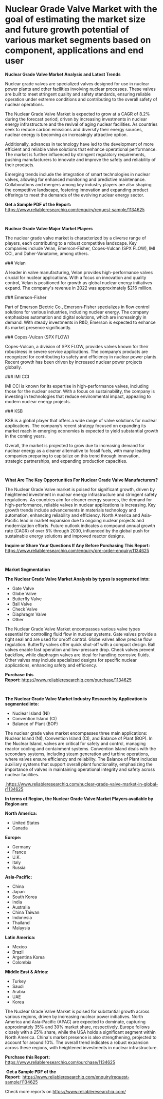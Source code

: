 <p><h1>Nuclear Grade Valve Market with the goal of estimating the market size and future growth potential of various market segments based on component, applications and end user</h1></p><p><strong>Nuclear Grade Valve Market Analysis and Latest Trends</strong></p>
<p><p>Nuclear grade valves are specialized valves designed for use in nuclear power plants and other facilities involving nuclear processes. These valves are built to meet stringent quality and safety standards, ensuring reliable operation under extreme conditions and contributing to the overall safety of nuclear operations.</p><p>The Nuclear Grade Valve Market is expected to grow at a CAGR of 8.2% during the forecast period, driven by increasing investments in nuclear energy infrastructure and the revival of aging nuclear facilities. As countries seek to reduce carbon emissions and diversify their energy sources, nuclear energy is becoming an increasingly attractive option. </p><p>Additionally, advances in technology have led to the development of more efficient and reliable valve solutions that enhance operational performance. The market is further influenced by stringent regulatory requirements, pushing manufacturers to innovate and improve the safety and reliability of their products. </p><p>Emerging trends include the integration of smart technologies in nuclear valves, allowing for enhanced monitoring and predictive maintenance. Collaborations and mergers among key industry players are also shaping the competitive landscape, fostering innovation and expanding product offerings to meet the demands of the evolving nuclear energy sector.</p></p>
<p><strong>Get a Sample PDF of the Report:&nbsp;</strong> <a href="https://www.reliableresearchiq.com/enquiry/request-sample/1134625?utm_campaign=3200&utm_medium=2&utm_source=Github&utm_content=ia&utm_term=25032025&utm_id=nuclear-grade-valve">https://www.reliableresearchiq.com/enquiry/request-sample/1134625</a></p>
<p>&nbsp;</p>
<p><strong>Nuclear Grade Valve Major Market Players</strong></p>
<p><p>The nuclear grade valve market is characterized by a diverse range of players, each contributing to a robust competitive landscape. Key companies include Velan, Emerson-Fisher, Copes-Vulcan (SPX FLOW), IMI CCI, and Daher-Vanatome, among others. </p><p>### Velan</p><p>A leader in valve manufacturing, Velan provides high-performance valves crucial for nuclear applications. With a focus on innovation and quality control, Velan is positioned for growth as global nuclear energy initiatives expand. The company's revenue in 2022 was approximately $216 million.</p><p>### Emerson-Fisher</p><p>Part of Emerson Electric Co., Emerson-Fisher specializes in flow control solutions for various industries, including nuclear energy. The company emphasizes automation and digital solutions, which are increasingly in demand. With steady investments in R&D, Emerson is expected to enhance its market presence significantly.</p><p>### Copes-Vulcan (SPX FLOW)</p><p>Copes-Vulcan, a division of SPX FLOW, provides valves known for their robustness in severe service applications. The company’s products are recognized for contributing to safety and efficiency in nuclear power plants. Recent growth has been driven by increased nuclear power projects globally.</p><p>### IMI CCI</p><p>IMI CCI is known for its expertise in high-performance valves, including those for the nuclear sector. With a focus on sustainability, the company is investing in technologies that reduce environmental impact, appealing to modern nuclear energy projects.</p><p>### KSB</p><p>KSB is a global player that offers a wide range of valve solutions for nuclear applications. The company’s recent strategy focused on expanding its market reach in emerging economies is expected to yield substantial growth in the coming years.</p><p>Overall, the market is projected to grow due to increasing demand for nuclear energy as a cleaner alternative to fossil fuels, with many leading companies preparing to capitalize on this trend through innovation, strategic partnerships, and expanding production capacities.</p></p>
<p>&nbsp;</p>
<p><strong>What Are The Key Opportunities For Nuclear Grade Valve Manufacturers?</strong></p>
<p><p>The Nuclear Grade Valve market is poised for significant growth, driven by heightened investment in nuclear energy infrastructure and stringent safety regulations. As countries aim for cleaner energy sources, the demand for high-performance, reliable valves in nuclear applications is increasing. Key growth trends include advancements in materials technology and automation, enhancing reliability and efficiency. North America and Asia-Pacific lead in market expansion due to ongoing nuclear projects and modernization efforts. Future outlook indicates a compound annual growth rate (CAGR) of over 5% through 2030, influenced by the global push for sustainable energy solutions and improved reactor designs.</p></p>
<p><strong>Inquire or Share Your Questions If Any Before Purchasing This Report:</strong> <a href="https://www.reliableresearchiq.com/enquiry/pre-order-enquiry/1134625?utm_campaign=3200&utm_medium=2&utm_source=Github&utm_content=ia&utm_term=25032025&utm_id=nuclear-grade-valve">https://www.reliableresearchiq.com/enquiry/pre-order-enquiry/1134625</a></p>
<p>&nbsp;</p>
<p><strong>Market Segmentation</strong></p>
<p><strong>The Nuclear Grade Valve Market Analysis by types is segmented into:</strong></p>
<p><ul><li>Gate Valve</li><li>Globe Valve</li><li>Butterfly Valve</li><li>Ball Valve</li><li>Check Valve</li><li>Diaphragm Valve</li><li>Other</li></ul></p>
<p><p>The Nuclear Grade Valve Market encompasses various valve types essential for controlling fluid flow in nuclear systems. Gate valves provide a tight seal and are used for on/off control. Globe valves allow precise flow regulation. Butterfly valves offer quick shut-off with a compact design. Ball valves enable fast operation and low-pressure drop. Check valves prevent backflow, while diaphragm valves are ideal for handling corrosive fluids. Other valves may include specialized designs for specific nuclear applications, enhancing safety and efficiency.</p></p>
<p><strong>Purchase this Report:&nbsp;</strong><a href="https://www.reliableresearchiq.com/purchase/1134625?utm_campaign=3200&utm_medium=2&utm_source=Github&utm_content=ia&utm_term=25032025&utm_id=nuclear-grade-valve">https://www.reliableresearchiq.com/purchase/1134625</a></p>
<p>&nbsp;</p>
<p><strong>The Nuclear Grade Valve Market Industry Research by Application is segmented into:</strong></p>
<p><ul><li>Nuclear Island (NI)</li><li>Convention Island (CI)</li><li>Balance of Plant (BOP)</li></ul></p>
<p><p>The nuclear grade valve market encompasses three main applications: Nuclear Island (NI), Convention Island (CI), and Balance of Plant (BOP). In the Nuclear Island, valves are critical for safety and control, managing reactor cooling and containment systems. Convention Island deals with the secondary systems, including steam generation and turbine operations, where valves ensure efficiency and reliability. The Balance of Plant includes auxiliary systems that support overall plant functionality, emphasizing the importance of valves in maintaining operational integrity and safety across nuclear facilities.</p></p>
<p><a href="https://www.reliableresearchiq.com/nuclear-grade-valve-market-in-global-r1134625?utm_campaign=3200&utm_medium=2&utm_source=Github&utm_content=ia&utm_term=25032025&utm_id=nuclear-grade-valve">&nbsp;https://www.reliableresearchiq.com/nuclear-grade-valve-market-in-global-r1134625</a></p>
<p><strong>In terms of Region, the Nuclear Grade Valve Market Players available by Region are:</strong></p>
<p>
    <p> <strong> North America: </strong>
        <ul>
            <li>United States</li>
            <li>Canada</li>
        </ul>
        </p> 
    <p> <strong> Europe: </strong>
        <ul>
            <li>Germany</li>
            <li>France</li>
            <li>U.K.</li>
            <li>Italy</li>
            <li>Russia</li>
        </ul>
        </p> 
    <p> <strong> Asia-Pacific: </strong>
        <ul>
            <li>China</li>
            <li>Japan</li>
            <li>South Korea</li>
            <li>India</li>
            <li>Australia</li>
            <li>China Taiwan</li>
            <li>Indonesia</li>
            <li>Thailand</li>
            <li>Malaysia</li>
        </ul>
        </p> 
    <p> <strong> Latin America: </strong>
        <ul>
            <li>Mexico</li>
            <li>Brazil</li>
            <li>Argentina Korea</li>
            <li>Colombia</li>
        </ul>
        </p> 
    <p> <strong> Middle East & Africa: </strong>
        <ul>
            <li>Turkey</li>
            <li>Saudi</li>
            <li>Arabia</li>
            <li>UAE</li>
            <li>Korea</li>
        </ul>
    </p>
    </p>
<p><p>The Nuclear Grade Valve Market is poised for substantial growth across various regions, driven by increasing nuclear power initiatives. North America and Asia-Pacific (APAC) are expected to dominate, capturing approximately 35% and 30% market share, respectively. Europe follows closely with a 25% share, while the USA holds a significant segment within North America. China's market presence is also strengthening, projected to account for around 10%. The overall trend indicates a robust expansion across these regions, with heightened investments in nuclear infrastructure.</p></p>
<p><strong>Purchase this Report: </strong><a href="https://www.reliableresearchiq.com/purchase/1134625?utm_campaign=3200&utm_medium=2&utm_source=Github&utm_content=ia&utm_term=25032025&utm_id=nuclear-grade-valve">https://www.reliableresearchiq.com/purchase/1134625</a></p>
<p>&nbsp;<strong>Get a Sample PDF of the Report:&nbsp;&nbsp;</strong><a href="https://www.reliableresearchiq.com/enquiry/request-sample/1134625?utm_campaign=3200&utm_medium=2&utm_source=Github&utm_content=ia&utm_term=25032025&utm_id=nuclear-grade-valve">https://www.reliableresearchiq.com/enquiry/request-sample/1134625</a></p>
<p><strong></strong></p>
<p>Check more reports on <a href="https://www.reliableresearchiq.com/?utm_campaign=3200&utm_medium=2&utm_source=Github&utm_content=ia&utm_term=25032025&utm_id=nuclear-grade-valve">https://www.reliableresearchiq.com/</a></p>